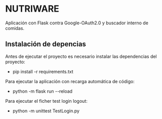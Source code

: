 # NUTRIWARE

Aplicación con Flask contra Google-OAuth2.0 y buscador interno de comidas.

## Instalación de depencias

Antes de ejecutar el proyecto es necesario instalar las dependencias del proyecto:

- pip install -r requirements.txt

Para ejecutar la aplicación con recarga automática de código:

- python -m flask run --reload

Para ejecutar el ficher test login logout:

- python -m unittest TestLogin.py